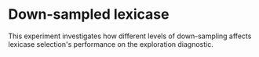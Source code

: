 # Down-sampled lexicase

This experiment investigates how different levels of down-sampling affects lexicase selection's performance on the exploration diagnostic.